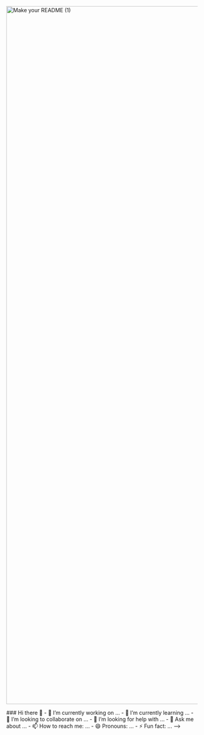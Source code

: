 <p align=”center”>
<img width="1834" alt="Make your README (1)" src="https://github.com/AARICKWOLF/AARICKWOLF/assets/122084815/0adba33e-0479-4d61-9c9a-c32d329b74c1">
</p>
<p align="left">
### Hi there 👋
- 🔭 I’m currently working on ...
- 🌱 I’m currently learning ...
- 👯 I’m looking to collaborate on ...
- 🤔 I’m looking for help with ...
- 💬 Ask me about ...
- 📫 How to reach me: ...
- 😄 Pronouns: ...
- ⚡ Fun fact: ...
-->
</p>
